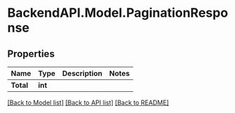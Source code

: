 # BackendAPI.Model.PaginationResponse

## Properties

Name | Type | Description | Notes
------------ | ------------- | ------------- | -------------
**Total** | **int** |  | 

[[Back to Model list]](../README.md#documentation-for-models) [[Back to API list]](../README.md#documentation-for-api-endpoints) [[Back to README]](../README.md)

